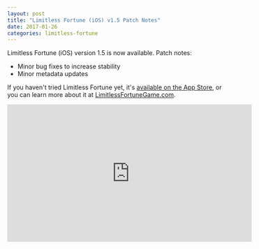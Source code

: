 ```yaml
---
layout: post
title: "Limitless Fortune (iOS) v1.5 Patch Notes"
date: 2017-01-26
categories: limitless-fortune
---
```


Limitless Fortune (iOS) version 1.5 is now available. Patch notes:

- Minor bug fixes to increase stability
- Minor metadata updates

If you haven't tried Limitless Fortune yet, it's [available on the App Store](https://itunes.apple.com/us/app/limitless-fortune-orbital/id1101932740?ls=1&mt=8), or you can learn more about it at [LimitlessFortuneGame.com](http://limitlessfortunegame.com/).

<iframe width="560" height="315" src="https://www.youtube.com/embed/qEytdpJ5KyY" frameborder="0" allowfullscreen></iframe>
